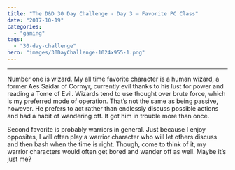 ```yaml
---
title: "The D&D 30 Day Challenge - Day 3 – Favorite PC Class"
date: "2017-10-19"
categories: 
  - "gaming"
tags: 
  - "30-day-challenge"
hero: "images/30DayChallenge-1024x955-1.png"
---
```


* * *

Number one is wizard. My all time favorite character is a human wizard, a former Aes Saidar of Cormyr, currently evil thanks to his lust for power and reading a Tome of Evil. Wizards tend to use thought over brute force, which is my preferred mode of operation. That’s not the same as being passive, however. He prefers to act rather than endlessly discuss possible actions and had a habit of wandering off. It got him in trouble more than once.

Second favorite is probably warriors in general. Just because I enjoy opposites, I will often play a warrior character who will let others discuss and then bash when the time is right. Though, come to think of it, my warrior characters would often get bored and wander off as well. Maybe it’s just me?
